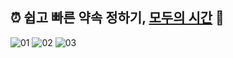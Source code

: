 ## ⏰ 쉽고 빠른 약속 정하기, [모두의 시간](https://modutime.site) 🐰


![01](https://github.com/user-attachments/assets/657842c3-c946-4e87-b56c-f79781c238d0)
![02](https://github.com/user-attachments/assets/f2fce268-daf0-4aa5-bccb-2883183a1995)
![03](https://github.com/user-attachments/assets/667e1b01-6b6e-4e39-8bfb-9b2bb9176025)
